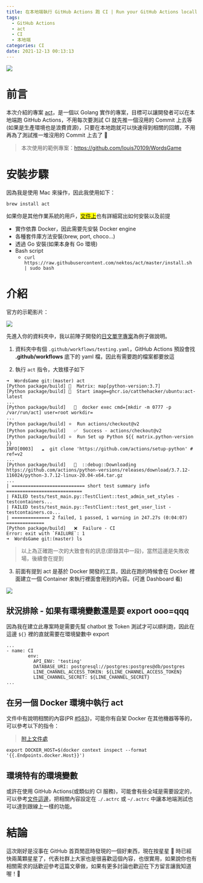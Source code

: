 ```yaml
---
title: 在本地端執行 GitHub Actions 跑 CI | Run your GitHub Actions locally
tags:
  - GitHub Actions
  - act
  - CI
  - 本地端
categories: CI
date: 2021-12-13 00:13:13
---
```


![](https://raw.githubusercontent.com/wiki/nektos/act/img/logo-150.png)

# 前言

本次介紹的專案 [act](https://github.com/nektos/act)，是一個以 Golang 實作的專案，目標可以讓開發者可以在本地端跑 GitHub Actions，不用每次要測試 CI 就先推一個沒用的 Commit 上去等(如果是生產環境也是浪費資源)，只要在本地跑就可以快速得到相關的回饋，不用再為了測試推一堆沒用的 Commit 上去了 🎉

> 本次使用的範例專案：https://github.com/louis70109/WordsGame

<!-- more -->

# 安裝步驟

因為我是使用 Mac 來操作，因此我使用如下：

```
brew install act
```

如果你是其他作業系統的用戶，<mark>[文件上](https://github.com/nektos/act#installation)</mark>也有詳細寫出如何安裝以及前提

- 實作依靠 Docker，因此需要先安裝 Docker engine
- 各種套件庫方法安裝(brew, port, choco...)
- 透過 Go 安裝(如果本身有 Go 環境)
- Bash script
  - `curl https://raw.githubusercontent.com/nektos/act/master/install.sh | sudo bash`

# 介紹

官方的示範影片：

![](https://github.com/nektos/act/wiki/quickstart/act-quickstart-2.gif)

先進入你的資料夾中，我以前陣子開發的[日文單字專案](https://github.com/louis70109/WordsGame)為例子做說明。

1. 資料夾中有個 `.github/workflows/testing.yaml`，GitHub Actions 預設會找 **.github/workflows** 底下的 yaml 檔，因此有需要跑的檔案都要放這

2. 執行 `act` 指令，大致樣子如下

```
➜  WordsGame git:(master) act
[Python package/build] 🧪  Matrix: map[python-version:3.7]
[Python package/build] 🚀  Start image=ghcr.io/catthehacker/ubuntu:act-latest
...
[Python package/build]   🐳  docker exec cmd=[mkdir -m 0777 -p /var/run/act] user=root workdir=
...
[Python package/build] ⭐  Run actions/checkout@v2
[Python package/build]   ✅  Success - actions/checkout@v2
[Python package/build] ⭐  Run Set up Python ${{ matrix.python-version }}
INFO[0003]   ☁  git clone 'https://github.com/actions/setup-python' # ref=v2
...
[Python package/build]   💬  ::debug::Downloading https://github.com/actions/python-versions/releases/download/3.7.12-116024/python-3.7.12-linux-20.04-x64.tar.gz
...
| =========================== short test summary info ============================
| FAILED tests/test_main.py::TestClient::test_admin_set_styles - testcontainers...
| FAILED tests/test_main.py::TestClient::test_get_user_list - testcontainers.co...
| ============== 2 failed, 1 passed, 1 warning in 247.27s (0:04:07) ==============
[Python package/build]   ❌  Failure - CI
Error: exit with `FAILURE`: 1
➜  WordsGame git:(master) ls
```

> 以上為正確跑一次的大致會有的訊息(節錄其中一段)，當然這邊是失敗收場，後續會在提到

3. 前面有提到 act 是基於 Docker 開發的工具，因此在跑的時候會在 Docker 裡面建立一個 Container 來執行裡面會用到的內容。(可進 Dashboard 看)

![](https://nijialin.com/images/2021/action/act.png)

## 狀況排除 - 如果有環境變數還是要 export ooo=qqq

因為我在建立此專案時是需要先幫 chatbot 放 Token 測試才可以順利跑，因此在這邊 `${}` 裡的直就需要在環境變數中 export

```
...
- name: CI
        env:
          API_ENV: 'testing'
          DATABASE_URI: postgresql://postgres:postgres@db/postgres
          LINE_CHANNEL_ACCESS_TOKEN: ${LINE_CHANNEL_ACCESS_TOKEN}
          LINE_CHANNEL_SECRET: ${LINE_CHANNEL_SECRET}
...
```

## 在另一個 Docker 環境中執行 act

文件中有說明相關的內容(PR [#583](https://github.com/nektos/act/issues/583))，可能你有自架 Docker 在其他機器等等的，可以參考以下的指令：

> [附上文件處](https://github.com/nektos/act#docker-context-support)

```
export DOCKER_HOST=$(docker context inspect --format '{{.Endpoints.docker.Host}}')
```

## 環境特有的環境變數

或許在使用 GitHub Actions(或類似的 CI 服務)，可能會有些全域是需要設定的，可以參考[文件這邊](https://github.com/nektos/act#configuration)，把相關內容設定在 `./.actrc` 或 `~/.actrc` 中讓本地端測試也可以達到跟線上一樣的功能。

# 結論

這次剛好是沒事在 GitHub 首頁閒逛時發現的一個好東西，現在按星星 🌟 時已經快兩萬顆星星了，代表社群上大家也是很喜歡這個內容，也很實用，如果說你也有相關需求的話歡迎參考這篇文章做，如果有更多討論也歡迎在下方留言讓我知道喔！🙂

<style>
  section.compact {
    font-size: 150%  
  }
  img[alt~="center"] {
    display: block;
    margin: 0 auto;
  }
</style>
